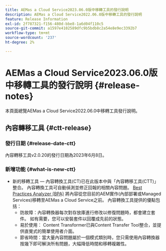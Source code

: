 ```yaml
---
title: AEMas a Cloud Service2023.06.0版中移轉工具的發行說明
description: AEMas a Cloud Service2022.06.0版中移轉工具的發行說明
feature: Release Information
exl-id: 2f787321-f156-480d-bbe8-1a6d04f110c5
source-git-commit: a1597e4102589dfc9b5bdb8c2a54e8e9ec3392b7
workflow-type: tm+mt
source-wordcount: '237'
ht-degree: 2%

---
```


# AEMas a Cloud Service2023.06.0版中移轉工具的發行說明 {#release-notes}

本頁面總覽AEMas a Cloud Service2022.06.0中移轉工具發行說明。

## 內容轉移工具 {#ctt-release}

### 發行日期 {#release-date-ctt}

內容轉移工具v2.0.20的發行日期為2023年6月8日。

### 新增功能 {#what-is-new-ctt}

* 新的移轉工具 — 內容轉換工具(CT)已在此版本中與「內容轉移工具(CTT)」整合。 內容轉換工具可自動偵測並修正回報的相關內容問題。 [Best Practices Analyzer (BPA)](https://experienceleague.adobe.com/docs/experience-manager-cloud-service/content/migration-journey/cloud-migration/best-practices-analyzer/overview-best-practices-analyzer.html?lang=en) 將內容從您目前的AEM實作(內部部署或Managed Services)移轉至AEMas a Cloud Service之前。
內容轉換工具提供的優點包括：
   * 防故障：內容轉換器每次對存放庫進行修改以修復問題時，都會建立套件。 如有需要，您可以安裝套件以回覆成先前的狀態。
   * 易於使用： Content Transformer已與Content Transfer Tool整合，並提供直覺式的簡單使用者介面。
   * 節省時間：當大量內容問題屬於一個模式類別時，您只需使用內容轉換器按幾下即可解決所有問題，大幅降低時間和移轉複雜性。
